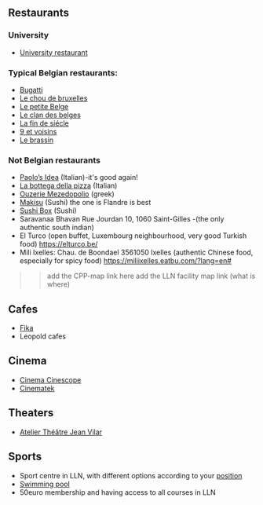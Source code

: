 ## Restaurants
### University 
- [University restaurant](https://uclouvain.be/fr/decouvrir/resto-u/le-sablon-self.html )
### Typical Belgian restaurants:
- [Bugatti](http://www.lebugatti.be)
- [Le chou de bruxelles](http://www.restaurantlechoudebruxelles.com)
- [Le petite Belge](http://www.restaurant-petit-belge.be)
- [Le clan des belges](http://www.leclandesbelges.com)
-	[La fin de siécle](https://www.tripadvisor.it/Restaurant_Review-g188644-d1852850-Reviews-Fin_de_Siecle-Brussels.html)
-	[9 et voisins](https://www.tripadvisor.it/Restaurant_Review-g188644-d1065574-Reviews-9_et_Voisins-Brussels.html)
-	[Le brassin](http://www.lesbrassins.com/en)
### Not Belgian restaurants
- [Paolo’s Idea](http://www.paolosidea.com) (Italian)-it's good again! 
- [La bottega della pizza](https://www.facebook.com/Pizzeria-La-Bottega-Della-Pizza-403460962473/) (Italian)
- [Ouzerie Mezedopolio](http://www.restaurant-grec-ixelles.be/#restaurant-ouzerie-grecque) (greek)
- [Makisu](https://www.makisu.be/) (Sushi) the one is Flandre is best
- [Sushi Box](http://www.sushibox.be/) (Sushi)
- Saravanaa Bhavan Rue Jourdan 10, 1060 Saint-Gilles -(the only authentic south indian)
- El Turco (open buffet, Luxembourg neighbourhood, very good Turkish food) https://elturco.be/ 
- Mili Ixelles: Chau. de Boondael 3561050 Ixelles (authentic Chinese food, especially for spicy food) https://miliixelles.eatbu.com/?lang=en#
>> add the CPP-map link here
>> add the LLN facility map link (what is where)
## Cafes
- [Fika](https://www.facebook.com/fikabrussels/)
- Leopold cafes

## Cinema

- [Cinema Cinescope](https://www.cinescope.be)
- [Cinematek](http://cinematek.be/)
## Theaters 
- [Atelier Théâtre Jean Vilar](http://www.atjv.be)
## Sports 
- Sport centre in LLN, with different options according to your [position](https://www.uclouvain.be/affiliationsport-lln.html)
- [Swimming pool](http://www.csblocry.be/st/piscines2.php)
- 50euro membership and having access to all courses in LLN
